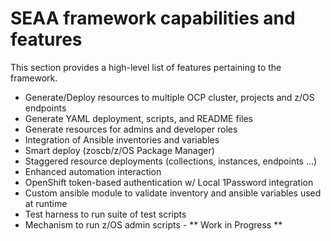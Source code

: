 <!-- #
# Copyright 2023 IBM Inc. All rights reserved
# SPDX-License-Identifier: Apache2.0
# -->

# SEAA framework capabilities and features
This section provides a high-level list of features pertaining to the framework.

- Generate/Deploy resources to multiple OCP cluster, projects and z/OS endpoints
- Generate YAML deployment, scripts, and README files
- Generate resources for admins and developer roles
- Integration of Ansible inventories and variables
- Smart deploy (zoscb/z/OS Package Manager)
- Staggered resource deployments (collections, instances, endpoints …)
- Enhanced automation interaction
- OpenShift token-based authentication w/ Local 1Password integration
- Custom ansible module to validate inventory and ansible variables used at runtime
- Test harness to run suite of test scripts
- Mechanism to run z/OS admin scripts - ** Work in Progress **

